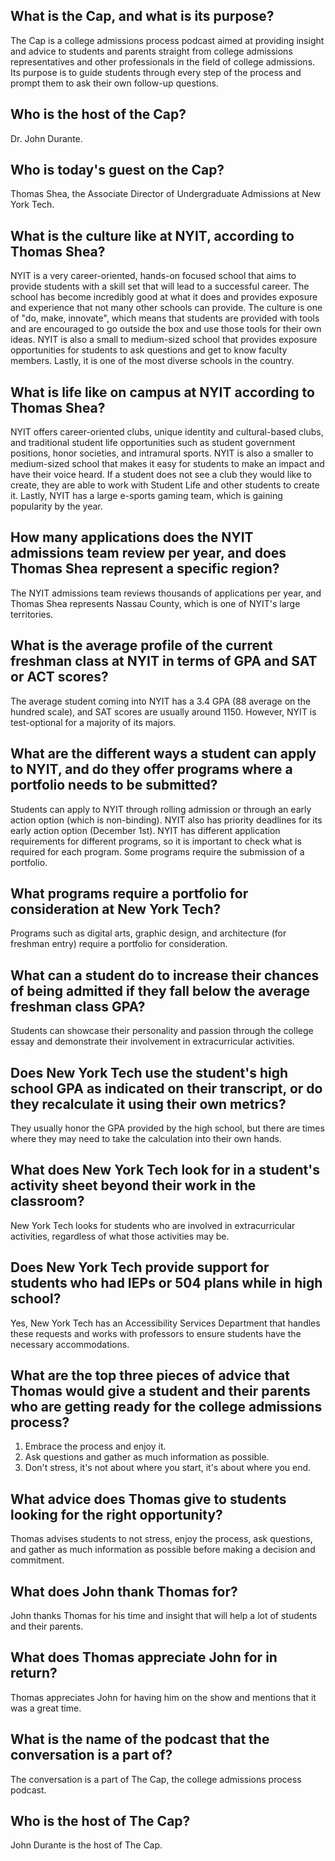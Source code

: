 ## What is the Cap, and what is its purpose? 
The Cap is a college admissions process podcast aimed at providing insight and advice to students and parents straight from college admissions representatives and other professionals in the field of college admissions. Its purpose is to guide students through every step of the process and prompt them to ask their own follow-up questions.

## Who is the host of the Cap? 
Dr. John Durante.

## Who is today's guest on the Cap? 
Thomas Shea, the Associate Director of Undergraduate Admissions at New York Tech.

## What is the culture like at NYIT, according to Thomas Shea? 
NYIT is a very career-oriented, hands-on focused school that aims to provide students with a skill set that will lead to a successful career. The school has become incredibly good at what it does and provides exposure and experience that not many other schools can provide. The culture is one of "do, make, innovate", which means that students are provided with tools and are encouraged to go outside the box and use those tools for their own ideas. NYIT is also a small to medium-sized school that provides exposure opportunities for students to ask questions and get to know faculty members. Lastly, it is one of the most diverse schools in the country.

## What is life like on campus at NYIT according to Thomas Shea? 
NYIT offers career-oriented clubs, unique identity and cultural-based clubs, and traditional student life opportunities such as student government positions, honor societies, and intramural sports. NYIT is also a smaller to medium-sized school that makes it easy for students to make an impact and have their voice heard. If a student does not see a club they would like to create, they are able to work with Student Life and other students to create it. Lastly, NYIT has a large e-sports gaming team, which is gaining popularity by the year.

## How many applications does the NYIT admissions team review per year, and does Thomas Shea represent a specific region? 
The NYIT admissions team reviews thousands of applications per year, and Thomas Shea represents Nassau County, which is one of NYIT's large territories.

## What is the average profile of the current freshman class at NYIT in terms of GPA and SAT or ACT scores? 
The average student coming into NYIT has a 3.4 GPA (88 average on the hundred scale), and SAT scores are usually around 1150. However, NYIT is test-optional for a majority of its majors.

## What are the different ways a student can apply to NYIT, and do they offer programs where a portfolio needs to be submitted? 
Students can apply to NYIT through rolling admission or through an early action option (which is non-binding). NYIT also has priority deadlines for its early action option (December 1st). NYIT has different application requirements for different programs, so it is important to check what is required for each program. Some programs require the submission of a portfolio.

## What programs require a portfolio for consideration at New York Tech? 
Programs such as digital arts, graphic design, and architecture (for freshman entry) require a portfolio for consideration.

## What can a student do to increase their chances of being admitted if they fall below the average freshman class GPA? 
Students can showcase their personality and passion through the college essay and demonstrate their involvement in extracurricular activities.

## Does New York Tech use the student's high school GPA as indicated on their transcript, or do they recalculate it using their own metrics? 
They usually honor the GPA provided by the high school, but there are times where they may need to take the calculation into their own hands.

## What does New York Tech look for in a student's activity sheet beyond their work in the classroom? 
New York Tech looks for students who are involved in extracurricular activities, regardless of what those activities may be.

## Does New York Tech provide support for students who had IEPs or 504 plans while in high school? 
Yes, New York Tech has an Accessibility Services Department that handles these requests and works with professors to ensure students have the necessary accommodations.

## What are the top three pieces of advice that Thomas would give a student and their parents who are getting ready for the college admissions process? 
1. Embrace the process and enjoy it. 
2. Ask questions and gather as much information as possible. 
3. Don't stress, it's not about where you start, it's about where you end.

## What advice does Thomas give to students looking for the right opportunity?
Thomas advises students to not stress, enjoy the process, ask questions, and gather as much information as possible before making a decision and commitment.

## What does John thank Thomas for?
John thanks Thomas for his time and insight that will help a lot of students and their parents.

## What does Thomas appreciate John for in return?
Thomas appreciates John for having him on the show and mentions that it was a great time.

## What is the name of the podcast that the conversation is a part of?
The conversation is a part of The Cap, the college admissions process podcast.

## Who is the host of The Cap?
John Durante is the host of The Cap.

